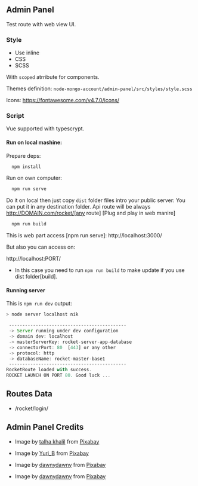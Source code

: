 
## Admin Panel

 Test route with web view UI.

### Style

  - Use inline
  - CSS
  - SCSS

  With `scoped` atrribute for components.

  Themes definition:
  `node-mongo-account/admin-panel/src/styles/style.scss`

  Icons:
  https://fontawesome.com/v4.7.0/icons/

### Script

Vue supported with typescrypt.

#### Run on local mashine:

Prepare deps:
```js
  npm install
```

Run on own computer:
```js
  npm run serve
```

Do it on local then just copy `dist` folder files intro your public server:
You can put it in any destination folder. Api route will be always http://DOMAIN.com/rocket/[any route]
[Plug and play in web manire]
```js
  npm run build
```

This is web part access [npm run serve]:
http://localhost:3000/

But also you can access on:

   http://localhost:PORT/

 - In this case you need to run `npm run build`
   to make update if you use dist folder[build].

#### Running server
This is `npm run dev` output:
```js
> node server localhost nik

 --------------------------------------------
 -> Server running under dev configuration
 -> domain dev: localhost
 -> masterServerKey: rocket-server-app-database
 -> connectorPort: 80  [443] or any other
 -> protocol: http
 -> databaseName: rocket-master-base1
 --------------------------------------------
RocketRoute loaded with success.
ROCKET LAUNCH ON PORT 80. Good luck ...
```

## Routes Data

 - /rocket/login/
 


## Admin Panel Credits 

 - Image by <a href="https://pixabay.com/users/talhakhalil007-5671515/?utm_source=link-attribution&amp;utm_medium=referral&amp;utm_campaign=image&amp;utm_content=4311575">talha khalil</a> from <a href="https://pixabay.com/?utm_source=link-attribution&amp;utm_medium=referral&amp;utm_campaign=image&amp;utm_content=4311575">Pixabay</a>

 - Image by <a href="https://pixabay.com/users/yuri_b-2216431/?utm_source=link-attribution&amp;utm_medium=referral&amp;utm_campaign=image&amp;utm_content=3262811">Yuri_B</a> from <a href="https://pixabay.com/?utm_source=link-attribution&amp;utm_medium=referral&amp;utm_campaign=image&amp;utm_content=3262811">Pixabay</a>
 
 - Image by <a href="https://pixabay.com/users/dawnydawny-2157612/?utm_source=link-attribution&amp;utm_medium=referral&amp;utm_campaign=image&amp;utm_content=2442125">dawnydawny</a> from <a href="https://pixabay.com/?utm_source=link-attribution&amp;utm_medium=referral&amp;utm_campaign=image&amp;utm_content=2442125">Pixabay</a>

 - Image by <a href="https://pixabay.com/users/dawnydawny-2157612/?utm_source=link-attribution&amp;utm_medium=referral&amp;utm_campaign=image&amp;utm_content=2573307">dawnydawny</a> from <a href="https://pixabay.com/?utm_source=link-attribution&amp;utm_medium=referral&amp;utm_campaign=image&amp;utm_content=2573307">Pixabay</a>
